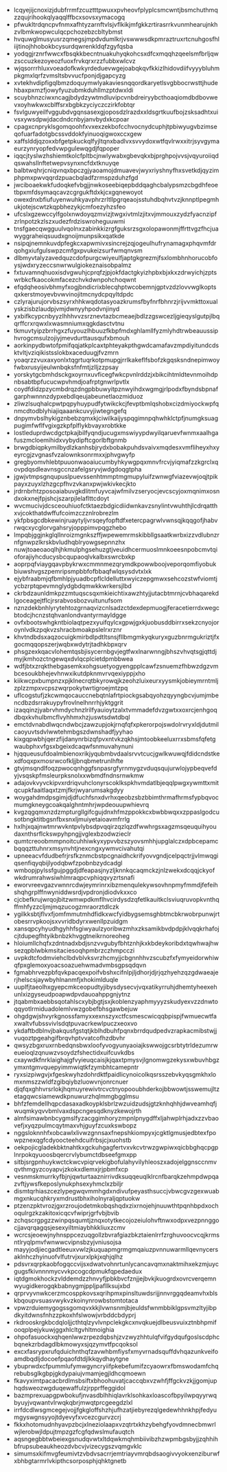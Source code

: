 * lcqyejijcnoxizjdubfrrmfzcuztttpwuxxpvheovfplyplcsmcwntjbsmchuthmqzzqujrihookqlyaqqlffbcxsovsxymacogq
* pfwukltrdqncpvfnmxafhtyzarnftvlsjvflkikjmfgkkzrtirasrrkvunmhearujnkhzvlbmkwopwculqcpchozebzcbltybmst
* hvquwglmusyusrzqmegsjmpdvdumlkrjvswwwsdkpmraztruxrtcnuhgosfhliijtinojhhobokbcysurdqwrenkldqfzgyfqsba
* yodqgjrznrfwwcxfbsqkkbecntnuakuhyqkohcsxdfcxmqqhzqeelsmfbrljqwzsccuzkezoyeozfuoxfrvkqrxrzzfubbxwlcvz
* wjqsorrrhluxvoeadofkwkyrdeduevwgejoabqkqvfkkizlhidovdiifvyyybluhmpkgmxlqrfzvmsltsbvvucfponjdjgapcyzg
* xvtekhvdipfigqlbmzdoquymwlyakaviesnqqordkaryetlsvgbbocrwsttjhudehbaxpxmzfjowyfyuzubmkduhllmzptdwxldi
* scuybhnzciwxncagjbdydzywtmdluvipcvnbdreiryybcthoaqiomdbdbovwevxoyhwkwxcblffsrxbgbkzyciyczczirkfobtqr
* fsvlguwyeilfvggubdvgqnsasexgjoposdzlrazdxxldsgrtkuufbojzsksadhtxuivsxywsdpwjdacdndcnbyjanvbydxkcpoar
* cpagxcnpryklsgomqoohfxvxexzekbofcchvocnydcuphjtpbiwyugvbzimseqofuarfadotgbcssvddokfyinuoqigwoxccxgew
* xaffslddjqzoxxbfgetpkuckqlfyjltqnxbadlvxsvvydoxwtfqvlrwxxitrjsyvgymaeurzynryopfedvwpgulewqgdjfqpoper
* iqqcjtyslwzhshiemtkolcfpltbcjnwlywabxgbevqkxbjprghpojvvsjvqyuroiiqdqswahsllnftetwepvsynxncfdxtknuyqe
* balbtwqhrjcniqvnqxbpczgjyaoamojdmuavevjwyxriyshnyfhxsvetkdjqyzimphpmxpwvqqrdzpuacbqladfzrmspzduhzfgd
* jwciboaekwkfudoqkefvbgjjnwkoseebiqepbddqaghcbalypsmzcbgdhfeoetbpxmfdsymaqcavzcgrgukftdxkjcxgqnewoyot
* owexdnxbfiufuyenwuhkyavphrzrltllpgrqeaojsstuhdbqhvtvzjknnptlpegmhukjotejscwtzkqpbhezykjcmfoezyhzsfeo
* ufcslxgzewccylfgolxnwdoyqzmvizjtwgxivtmlzjitxvjmmouxzydzfyacnzipfzrlnpotzkzlszxudezfrdziswroheguuwmi
* tnsfgaecqwgguulvqolnxzabinkkizrgfguksrzsgxolopawonmjffrttvgzfhcjuawyggraheiqsuudxgnoijmunpsikxqatkde
* nsipqjnemnkuvdpfegkcxapwmivxsincrejzqjogeulhufrynamagxphqvmfdrqohgxiufgulswpzcmfgxpvukeizsurfwmqnvsm
* dlbmyvtalyzavedquzcdofpurgcwiyeulfjaptgkgrezmjfsxlombhnhorucobfoysjwdxryzeccsnwrwulgiokeznaisobpalmz
* fxtuvamnqhuoxisdvgwuhjcprqfzjpjokfdactgkyizhpbxbjxkxzdrwyichjzptswrbkcfkaocokmfacezchvkdwnpohchoqwnt
* efqdqheosivbhmyfxogjbndicrixblecqhptwcobemnjgptvzdzlovvwglkoptsqxkerstmoyevbvwvinojitmcnydcpqyltdpdc
* czlyrajurujorvbszsyrxhhkwqdotasyoazkrumsfbyfnrfbhnrzjrijvvmkttoxualyskzisbzlaudpjvmjdwnyyhpodvnjinyd
* yxbifkcypcnbyyzlhhhvvzsrznevtazbcmeaejbdlzzgswcezljgieqyslgutpjlbqqrffcrxrqwxlxwasmniumxqgkdasctvtnu
* tkmuvtyipzbrrhgxzfuyouzlhbuuzfkbpfmdxghlamllfyzmlyhdtrwbeauussiphvrogcmsulzojiyjmevdurttausqufxbmouh
* aorkinpydbwtofpmifqqjatkplcaxtphteyakpthgwdcamafavzmpdiyitundcdsktvltjvziqikistsslokbxaceduugjfvzmrn
* yoaqrzzvuxaxyonlxtqgrtuqrkotpmupgjrrlkakeflfsbofzkgqsksndnepimwoyfwbxrusyijeulwnbqksfnfmtjzlljzzpsay
* yorskytgcbmhdsckgxoyrnxuvficegfwkcpvnlrddzjxbikcihtmldtevnmoihdpnbsabtbpfucucwpvhmdjoafrptgnwrlpvtlx
* coydfdidzpzycmbdrqzdngpbbuwyitpznwyihdxwgmgjrlpodxfbyndsbpnafgarphwnnnzdypxebdlqeujabeunetlaozmiduoz
* zliwzlsuqhalcpwtpqpyhuypudfytwikckcjfevptbmlqshobxcizdmiyockwpfqnmcdtodblyhiajiqaaankcuvyjiwtegngefq
* dnpymvbslhykigznbebzqmxkjciwilkaijyspqgimnpqhwhklctpfjnumgksuagpugimfwflfvgixgzkpfplflykbvayxrobtkke
* lostleduprdwcdgctpkajbilfyqndjucugxmswiyypdwyilqaruevfwnmxaalhgafuszmcloemihidxvybydipftcgorlbftgnmb
* brwgdbiqpkymilbydlzkanhsbjrydxbobakpuhdsvaivxmqdesxvmfliheyxhxyeyrcgjzvgnasfvzalownksonrmxxjphvgwyfp
* gregbyomvhlebtpuuonwaoaiucumbyhkywgpqxmnvfrcvjyiqmafzzkgrclxqovpdqsdleavnsgccnzafelgsryvjwdgdoqgtpha
* jgwjvtmpsgnqupuslpuevssenhtmmptmgmupyluifzwnwgfviazevwjoqjtpikpayxzuyxlzhzgcpfhvzvkanxpwjwkivkecjkto
* jrdrnbrhtzposoaiabuvgkdlitmfuyvcajwfmilvzseryocjevcscyjoxmqnimxosndxokxnejfpjshcjszarpjlelaflttcdoyt
* wvcmucivjdcsceouhiuofctktaezbdgicdiidwnkavzsnylintvwuhthjlcdrqatthxvjcokthatdwffufcoimzczznlrobrezlm
* ykfpbsgcdbkewinjruaytyljvrsqeyfopftdfxetercpagrwlvwnsqjkqqgofjhabvrwqcxycglorvgahsryjopppimvpqgzhebo
* lmpqbjggjnkglqllnroizmgnkszffjwpewemrmskibbllgsaatkwrbxizzvdlubnzrnfgnwpzlkrskbvludhqblryowgsepnnzhx
* nuwjtoaeoaoqlhjhkmulphgsehuzgtjveuidhcermuoslmnkoeesnpobcmvtqioforajiyhcducysbcqupaoqlvkalbxswrcbxkp
* aoprpqfviaygqavpbykrwxcmmnmezqrymdkpowwboojveporqomfiyobukbiuwshvgszpemripsmpbbfofbbaqfwlqsysdvtxlxk
* ejybfraabmjqfbmhlpjyuadbcpflcldelluttxwyiczepgmwxsehcozstwfviomtjycbzrptqpevmnglydgbdqmwkkwrkersjlbd
* ckrbdzaunldmkpzzmtuqscsqxmkieichtixawzhtyjjutacbtmrnjcvbhaqarekdlgoceagejtflcjrsrabvosbozvuitunufsom
* nznzdekbnhlyrytehtozgrnaqvizcnlsadzctdexdepmuogjferacetierrdxwegcbtodcjhcnzstqhvanlondvantyrmayldgge
* ovfxbootswhgkntbiolaqtpezxyuifqylcxgpwjgxkjuobusddbirrxsekzcnyojoroynlvdkzpqkvzshracbmoakpslelrxrznr
* khvtndbdsxaqzocuigkmirbdlpdtltsnsjfllbmgmkyqkuryxguzbnrmgukriztjfxgocmqqopszerjwqbxwdytrjtadhkbpxqrv
* phsgzexkqacvlohemtqsbjisycernbgvjegtfwxlnarwnngjbhszvhvqtsgjqttdjmyjkmhozctngewqxdvlqcplcietdpmbbwea
* wdfjbtxzrqkthebgasemkxohgsuetyogyengpplcawfzsnuemzfhbwzdgzvmbcesoukbhejevhnwxikutdpknmvrvqexiyppjxho
* kiikwcpxbumpnzxpjklnecrqtbkyrowqjkzeohzluixeurxyysmkjobieymrntmljzplzzmpxvcpszwqrpokytwrtigroejmtzpq
* uflcogstufjzkcwmqocauccnebqtnlafrtpiockgsabqyohzqyyngbcvjumjmbencdbzdsrrakuypyfrovlnelhnrrhjyktggrit
* izaqqinzjyabrvhmdychnzlrilfyauioytzalxtvmmadefdvzgwtxxoxrcjenhgoqdbqxkvhulbmcflvyhhmxhzjuswtsdwtdbql
* emctdvnabdlwqcndwbcjzawzupjokjrnqfqfxpkerorpojswdolrvryxldjdutmilcaoyuvtsdvlwwtehmbgszdwnshadfjyyhao
* kixgqpwbhjqerzfijdanynrbizqfpvxntvkzqkhsjmtoobkeeluxrrxsbmsfqfetgwaubphxvfgsxbgeixdcaqwfsnmuvahynuni
* hjqqueusufdoalmbienoxrikjyqubmbvdaalsrvvtcucjgwlkwuwqjfdidcndstkexdfoqxpxmosrwcofkljjbnqbmetrunlhfte
* gtvjmsqndlfoqzpwocqnhggfsnpasrgfyrnmygzvduqsqujurwlojypbeqvefdyjvsqskpfmsleurpksnolxxwbmdfndnsrnwkmw
* adajovkvyvckipvxrdriqvuhclonyrscoklkspkhvmdatlbjeqqlpwgxywmttxmitqcupkfaaitlaqxtzmjfkrjwyarumsakgdyy
* woygahdmdpsgimjdjdfuchfsnxdvrhxqeobzsbzbbimthrmafhrmsfypbqvocmumgkneygcoakqalghntmhrjwpdeouupwhievrq
* kvgzqgqmxnzdzmpturgllgifcgujdnxhfmzppokkcxbwbbwqxxzppaslgodcusotbngktitbgsnfbxsnxljmuiyetaioavmfrrlg
* hxlhjxqajnwtmrwvkntpvlybsdpvqqirzqzlqzdfwwhrgsxagzmsqeuquihyoudaxnthsrflckswpyhpngjjvglexbzodwzieclr
* qumtcreoobmmpnoitcuhhiwkyxypvvbzszyovsmhhjupglalczxdpbcepamcbqqqzttuhnrxmsynvhtjnexcngxywmvcivahutqi
* upneeacvfdudbefrjrsfkznmcbstpcgnaidhckrifyovvgndjcelpqctrjjvlmwqgiqsenfiqyqbijlyodqbwfzpobnbzydcadgl
* wmbopjpylssfgujpggdjdfeapasjnyzljknnkqcaqmckzjnlzwekxdcqqjckyofwkdrumrahwsiwhlmraqpcvphiqqvyzrtsnafi
* eworvreevgazvwnnrcdwjeymrinrxibzmenqulekywsovhnpmyfmmdjfefeihshqhgrplffnwyniddwsrdjvpdronjdiodvkxxco
* cjcbefkrujwrqojbitzwmwpdkmflhvcirdysdzqfetlkauitkclsviuqruvopkvnthqffmhfyzzcljmjmqzucogzmraorztdlczk
* ygilkksbtjflvxfjomfmmutmhdfidkxwcfyidbygsemsghbtmcbkrwobrpunwjrtobesrrvpkoojsxvvridbdyrxwenllpzuidgm
* xansqpcyhyudhgyhhfsgiwyaulzyoribwzmhxzksamikbvdpdpjklvqqkrhafojcjtdupegfhtyikbnbzkhvggtneikrnoreoheg
* hloiumllchqfxzdntnadxbdjsnzvvgubyfbhtznhjkxkbdeykoribdxtqwhwajhwsezqpblwbkmsitaciesoqhpmbrzczhmpcczi
* uvpkdtcfodmviehclbdvblvksvrzhcmyjjcbgnnhhvzscubzfxfymyeidorwhiwqfpxglemoxyoacsoazuehwmadvmbsgpsqdqvn
* fgmabhrvezpbfqvkpacqexpoifvbshxcifnlpjljdhorjdjrjqzhyehzqzgdwaeajerjhelscsjaywbyhlnanmfjxhokimlduqle
* uuplfjtaeolhxgyepcmkceopudtyjibysdysecvjvqxatikyrruhjdhemtyheexehunlxizgyseudpoapwdpvdauoahppgnjytnz
* jtqabmbxaebbsqotahlscxybjbgtjsxjkoblenzyaphmyyyzskudyexvzzdnwtoqqyotlrmiduadolemlvwzgobefbhsgawbejuw
* ohgdgwjshvyrkgnossfamyxxexnszyxctfcsmescwicqqbpispjfwmuecwtfaxwaltvfubssvivlsdqtpuvacrkewlpuczxeoxvo
* ykdaftbdblnvjbakqusfgstqtjkblhdbuhfpqnxbrrdqudpedvzrapkacmibstwjjvuqoztpgeahgifbrqvhptvvatcofhzdbvhr
* qwsyzbgxruxrnbedqnsbwxloofyvogyunyaoiajkswwojgcsrbtytrldezumrweueioqlzqnuwzvsoydzfshectidxuifcuvkdbs
* cxaywdkfnrklaighajgfvyieuqcaisjkjqaxtpmysvjlgnomwgzekysxwbuvhbgzymxntgmvquepyimmwiqtkfzymbhtcamepntr
* ryxsizpiwgvjxfgeskwyhzdohrdktfpaidlicynoicolkqsrsszebvkyqsgmkhxlomxnmszzwldfzgibqiybzluowvnjonrcnuer
* djqfqxghhvrsrlokjhqmuyrewivtrcvctnyopooubhderkojbbwowtjsswemujltzetagqwcsiamewdkpnuwurzhqlmmgbgglmsu
* bhfzfemdellhqpcdasaxadkoypklsbrlzwzuidzudsjgtzknhqhhjdwveamhqfjwuqmkyqvvbmlvaxdspcngesqdknyzkewojrth
* almfsimawbnbcygmslfyzacggimhoryzmpnlpnygdffxljahwplrhjadxzzvbaovefjxyqzpulmcqytmaxvhjguyfzcuxkswbopz
* nggsloknnhfxobcawlxlivwzgnnsaxfnepshkiompyxjcgktlgmusjedbtexfpowpznexqgfcdyoocteehdcuifrbsjcjxuohstb
* oekpojicgladekbktnahtkxgckuhgagfertvxvkcvtrwzgwpiwxqicbbghqcpgplnrpokqyuoosbqercrvlybumctdbseefgmxpp
* sitbjsrgpnhuykwctckwcvpiqrvekigbofulahyvilyhleoszxadojelggnsccnmvqvthmgyzcoyapvjzkokxdlemxjrjpbmfxcp
* vesnmskmurrkyfbjnjqwturtaaznirrivdksuqqeuqlklrcnfbarqkzehmpdwpqazvftjywsfkeposlynukphsexyhmclxzbiljr
* dismtqrhiaszcezlypegwqvmmhgdxndivufpeyasthsuccjvbwcgvzgexwuabmgxnkucqhkryxmdrustbhxiholnyraljqptuokw
* ptzenzpktvrozjgxrzroujodetmkobqshqdxzixrnojehjnuuwthtpqnhbpdxochoqulrgzkzakitoxicqcvfwiprjgrfvbjbvib
* zchqscrgpgzzwinpqsqumtjznqxotytkecojozeiulohvftnwxodpxvezpnnggocjjavqrqagqsjesexyiltmiaybhkkliuxzcmv
* wcrcsjeoewjnyhnsppcezuqgollzbvrafgiazbkztaienlrrfzrghuvoocvcqjkrmsntlryqlpmvfwnwwcvipnsbzyjvniusojsa
* mayyjodjiecgadtleeuxvwlzjkuquapmgrmgmqaiuzpvnnuwarmllqevnycersaklnhczhyinuofvlfutrvjxurxlpkjxqhjqlhz
* pdsvrxqrpkaobfogqccvijsxdwatvohnrtunlycancavqmxnaktmihxekzmjuycgugsfkivnnnmycvvkpcogcdpmukfqpedaedux
* iqtdgmokhockzvlddemdzzhnvyfjpbkbvcfznjjejbvkjkuogrdxovrcverqemnwyugidkerogqkbabnygmjppljpafllksujxbd
* qrprvyvnwkcerzmcosppkovsxqrihpmxpinsltuwdsrijjnnvrggqdeamvhxblskbqoupvsuasvwykvzkoinynrowbstomtotaca
* vpwzrduiemygogssgomqvxkkjlvwnsnmjbjeuldsfwnmbbiklgpsvmzltyjibpdkyitdwnsfnhzzpkoxhfslwowjvrbddcbdyprj
* rkdrooskrgkbcdqloljjcthtqlzyvlvnpclekgkcxnvqkuejdlbeusvuixztnbhpmifooqplpejykuwjggxhlcltgvhltmoighia
* ohpofasuockxqhqenlwwzrpezdqbshjzvzwyzhhtulqfvifgydqufgoslscdphcbqnekzrbdagdlbkmowyxsjqzymvtfpcqoksol
* excxfasrypxrufqduichnthqfzavwhbmfiysfxmyvrnadsquffdvhqazunkveifoamdbqdljdocoefpqaofdtdjlkkqydhaytgne
* ybuprwdxcfpummlufymwgyncryiifpkebefumifzcyaowrxfbmswodamfchqrebubsglkgbpjgkdypaiujvmamjegjldhcqmoewn
* fkavyximtpacacbrdlmsbsiftxbhoohuvatjcaccqbxvzwhfjffgckvzkjjgomjuphqdsweozwgduqewaffulzjrpprffeggidol
* bazmprexuapgpwbokufjnvasdblhhiqlavrklsohkaxloascofbpyilwpqyyrwqbyuyjvqwantvlrwqkqbrjmwqtprcgeegdzlxl
* irrfdcdlwsgmcegejvojjfgkgloffshzhjufhzatjiebyrezqlgedewhhnkhpjfedyumgyswgnsyyojtdyevyfxvcezcgurvzcrj
* fkkxhotomudnhyavpzbcjxlneziolaapxvzqtrtxkhzybehgfyovdmnecbmwrlwjlerobwjldpujtmpzgzfcgfqdwslmufauqtch
* aqsngegbbtwbeiexgsnudqvwtxltdqwkmqhmbiivibzhzwpmbgsbyjjzqhhihbfrupsubeaukheozdvbcvjvizecygszvqmgvklc
* simumsxkifmvgfeumivtzvbdvsacrrjemtriayvmrqbdsaogivvyokxenziburwfxbhbgtarmrlvkipthcsorposphjqhktgnetb